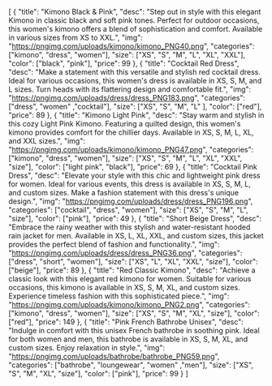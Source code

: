 [
  {
    "title": "Kimono Black & Pink",
    "desc": "Step out in style with this elegant Kimono in classic black and soft pink tones. Perfect for outdoor occasions, this women's kimono offers a blend of sophistication and comfort. Available in various sizes from XS to XXL.",
    "img": "https://pngimg.com/uploads/kimono/kimono_PNG40.png",
    "categories": ["kimono", "dress", "women"],
    "size": ["XS", "S", "M", "L", "XL", "XXL"],
    "color": ["black", "pink"],
    "price": 99
  },
  {
    "title": "Cocktail Red Dress",
    "desc": "Make a statement with this versatile and stylish red cocktail dress. Ideal for various occasions, this women's dress is available in XS, S, M, and L sizes. Turn heads with its flattering design and comfortable fit.",
    "img": "https://pngimg.com/uploads/dress/dress_PNG183.png",
    "categories": ["dress", "women" ,"cocktail"],
    "size": ["XS", "S", "M", "L" ],
    "color": ["red"],
    "price": 89
  },
  {
    "title": "Kimono Light Pink",
    "desc": "Stay warm and stylish in this cozy Light Pink Kimono. Featuring a quilted design, this women's kimono provides comfort for the chillier days. Available in XS, S, M, L, XL, and XXL sizes.",
    "img": "https://pngimg.com/uploads/kimono/kimono_PNG47.png",
    "categories": ["kimono", "dress", "women"],
    "size": ["XS", "S", "M", "L", "XL", "XXL", "size"],
    "color": ["light pink", "black"],
    "price": 69
  },
  {
    "title": "Cocktail Pink Dress",
    "desc": "Elevate your style with this chic and lightweight pink dress for women. Ideal for various events, this dress is available in XS, S, M, L, and custom sizes. Make a fashion statement with this dress's unique design.",
    "img": "https://pngimg.com/uploads/dress/dress_PNG196.png",
    "categories": ["cocktail", "dress", "women"],
    "size": ["XS", "S", "M", "L", "size"],
    "color": ["pink"],
    "price": 49
  },
  {
    "title": "Short Beige Dress",
    "desc": "Embrace the rainy weather with this stylish and water-resistant hooded rain jacket for men. Available in XS, L, XL, XXL, and custom sizes, this jacket provides the perfect blend of fashion and functionality.",
    "img": "https://pngimg.com/uploads/dress/dress_PNG36.png",
    "categories": ["dress", "short", "women"],
    "size": ["XS", "L", "XL", "XXL", "size"],
    "color": ["beige"],
    "price": 89
  },
  {
    "title": "Red Classic Kimono",
    "desc": "Achieve a classic look with this elegant red kimono for women. Suitable for various occasions, this kimono is available in XS, S, M, XL, and custom sizes. Experience timeless fashion with this sophisticated piece.",
    "img": "https://pngimg.com/uploads/kimono/kimono_PNG2.png",
    "categories": ["kimono", "dress", "women"],
    "size": ["XS", "S", "M", "XL", "size"],
    "color": ["red"],
    "price": 149
  },
  {
    "title": "Pink French Bathrobe Unisex",
    "desc": "Indulge in comfort with this unisex French bathrobe in soothing pink. Ideal for both women and men, this bathrobe is available in XS, S, M, XL, and custom sizes. Enjoy relaxation in style.",
    "img": "https://pngimg.com/uploads/bathrobe/bathrobe_PNG59.png",
    "categories": ["bathrobe", "loungewear", "women" ,"men"],
    "size": ["XS", "S", "M", "XL", "size"],
    "color": ["pink"],
    "price": 99
  }
]

